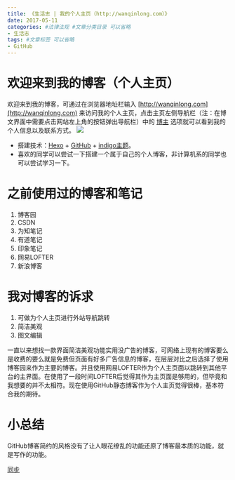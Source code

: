 ```yaml
---
title: 《生活志 | 我的个人主页（http://wanqinlong.com）》
date: 2017-05-11
categories: #法律法规 #文章分类目录 可以省略
- 生活志
tags: #文章标签 可以省略
- GitHub
---
```

# 欢迎来到我的博客（个人主页） #

欢迎来到我的博客，可通过在浏览器地址栏输入  [http://wanqinlong.com](http://wanqinlong.com)  来访问我的个人主页，点击主页左侧导航栏（注：在博文界面中需要点击网站左上角的按钮弹出导航栏）中的 [博主](http://wanqinlong.com/about/) 选项就可以看到我的个人信息以及联系方式。
![](http://i.imgur.com/IeelbI7.png)
<!--more-->
-  搭建技术：[Hexo](https://hexo.io/zh-cn/) + [GitHub](https://github.com/) + [indigo主题](https://github.com/yscoder/hexo-theme-indigo)。
-  喜欢的同学可以尝试一下搭建一个属于自己的个人博客，非计算机系的同学也可以尝试学习一下。

# 之前使用过的博客和笔记 #
1. 博客园
2. CSDN
3. 为知笔记
4. 有道笔记  
5. 印象笔记
6. 网易LOFTER
7. 新浪博客

# 我对博客的诉求 #
1. 可做为个人主页进行外站导航跳转
2. 简洁美观
3. 图文编辑

一直以来想找一款界面简洁美观功能实用没广告的博客，可网络上现有的博客要么是收费的要么就是免费但页面有好多广告信息的博客，在层层对比之后选择了使用博客园来作为主要的博客。并且使用网易LOFTER作为个人主页面以跳转到其他平台的主界面。在使用了一段时间LOFTER后觉得其作为主页面是够用的，但毕竟和我想要的并不太相符。现在使用GitHub静态博客作为个人主页觉得很棒，基本符合我的期待。

# 小总结 #
GitHub博客简约的风格没有了让人眼花缭乱的功能还原了博客最本质的功能，就是写作的功能。

[同步](http://www.jianshu.com/p/fa4168aaf30c)  